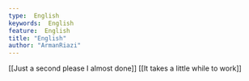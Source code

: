 ```yaml
---
type:  English
keywords:  English
feature:  English
title: "English"
author: "ArmanRiazi"
---
```

[[Just a second please I almost done]]
[[It takes a little while to work]]